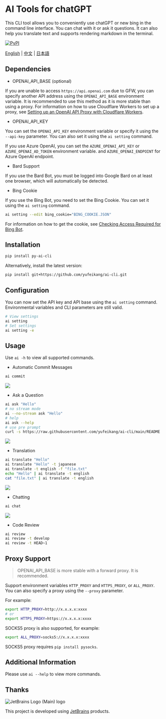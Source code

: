 # AI Tools for chatGPT

This CLI tool allows you to conveniently use chatGPT or new bing in the command line interface. You can chat with it or ask it questions. It can also help you translate text and supports rendering 
markdown in the terminal.

[![PyPI](https://img.shields.io/pypi/v/py-ai-cli?logo=python&logoColor=%23cccccc)](https://pypi.org/project/py-ai-cli)

 [English](README.md) | [中文](README_zh.md) | [日本語](README_ja.md)

## Dependencies

* OPENAI_API_BASE (optional)

If you are unable to access `https://api.openai.com` due to GFW, you can specify another API address using the `OPENAI_API_BASE` environment variable. It is recommended to use this method as it is 
more stable than using a proxy. For information on how to use Cloudflare Workers to set up a proxy, see [Setting up an OpenAI API Proxy with Cloudflare 
Workers](https://github.com/noobnooc/noobnooc/discussions/9).

* OPENAI_API_KEY

You can set the `OPENAI_API_KEY` environment variable or specify it using the `--api-key` parameter. You can also set it using the `ai setting` command.

If you use Azure OpenAI, you can set the `AZURE_OPENAI_API_KEY` or `AZURE_OPENAI_AD_TOKEN` environment variable. and `AZURE_OPENAI_ENDPOINT` for Azure OpenAI endpoint.

* Bard Support

If you use the Bard Bot, you must be logged into Google Bard on at least one browser, which will automatically be detected.

* Bing Cookie

If you use the Bing Bot, you need to set the Bing Cookie. You can set it using the `ai setting` command.

```bash
ai setting --edit bing_cookie="BING_COOKIE.JSON"
```

For information on how to get the cookie, see [Checking Access Required for Bing Bot](https://github.com/acheong08/EdgeGPT#checking-access-required).

## Installation

```bash
pip install py-ai-cli
```

Alternatively, install the latest version:

```bash
pip install git+https://github.com/yufeikang/ai-cli.git    
```

## Configuration

You can now set the API key and API base using the `ai setting` command. Environmental variables and CLI parameters are still valid.

```bash
# View settings
ai setting
# Set settings
ai setting -e
```

## Usage

Use `ai -h` to view all supported commands.

* Automatic Commit Messages

```bash
ai commit
```

![](./asset/video/commit.gif)

* Ask a Question

```bash
ai ask "Hello"
# no stream mode
ai --no-stream ask "Hello"
# help
ai ask --help
# use pre prompt
curl -s https://raw.githubusercontent.com/yufeikang/ai-cli/main/README.md | ai ask --prompt "summary this, how to install"
```

![](./asset/video/ask.gif)

* Translation

```bash
ai translate "Hello"
ai translate "Hello" -t japanese
ai translate -t english -f "file.txt"
echo "Hello" | ai translate -t english
cat "file.txt" | ai translate -t english
```

 ![](./asset/video/translate.gif)

* Chatting

```bash
ai chat
```

 ![](./asset/video/chat.gif)

* Code Review

```bash
ai review
ai review -t develop
ai review -t HEAD~1

```

## Proxy Support

> OPENAI_API_BASE is more stable with a forward proxy. It is recommended.

Support environment variables `HTTP_PROXY` and `HTTPS_PROXY`, or `ALL_PROXY`. You can also specify a proxy using the `--proxy` parameter.

For example:

```bash
export HTTP_PROXY=http://x.x.x.x:xxxx
# or
export HTTPS_PROXY=https://x.x.x.x:xxxx
```

SOCKS5 proxy is also supported, for example:

```bash
export ALL_PROXY=socks5://x.x.x.x:xxxx
```

SOCKS5 proxy requires `pip install pysocks`.

## Additional Information

Please use `ai --help` to view more commands.

## Thanks

![JetBrains Logo (Main) logo](https://resources.jetbrains.com/storage/products/company/brand/logos/jb_beam.svg)

This project is developed using [JetBrains](https://www.jetbrains.com/) products.

